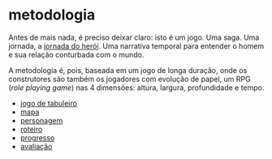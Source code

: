 # metodologia

Antes de mais nada, é preciso deixar claro: isto é um jogo. Uma saga. Uma jornada, a [jornada do herói](https://www.google.com.br/books/edition/Her%C3%B3i\_de\_Mil\_Faces\_O/uY\_JwAEACAAJ?hl=pt-BR). Uma narrativa temporal para entender o homem e sua relação conturbada com o mundo.

A metodologia é, pois, baseada em um jogo de longa duração, onde os construtores são também os jogadores com evolução de papel, um RPG (_role playing game_) nas 4 dimensões: altura, largura, profundidade e tempo.

- [jogo de tabuleiro](./jogo-de-tabuleiro.md)
- [mapa](./mapa.md)
- [personagem](./personagem.md)
- [roteiro](./roteiro.md)
- [progresso](./progresso.md)
- [avaliação](./avaliação.md)
